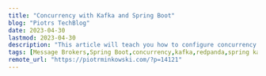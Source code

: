 ```yaml
---
title: "Concurrency with Kafka and Spring Boot"
blog: "Piotrs TechBlog"
date: 2023-04-30
lastmod: 2023-04-30
description: "This article will teach you how to configure concurrency for Kafka consumers with Spring Boot and Spring for Kafka. Concurrency in Spring for Kafka is closely related to the Kafka partitions and consumer groups. Each consumer within a consumer group can receive messages from multiple partitions. While a consumer inside a group uses a single [\u2026] The post Concurrency with Kafka and Spring Boot appeared first on Piotr's TechBlog."
tags: [Message Brokers,Spring Boot,concurrency,kafka,redpanda,spring kafka]
remote_url: "https://piotrminkowski.com/?p=14121"
---
```

